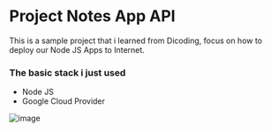 # Project Notes App API 
<p>This is a sample project that i learned from Dicoding, focus on how to deploy our Node JS Apps to Internet.</p>
<h3>The basic stack i just used</h3>
<ul>
  <li>Node JS</li>
  <li>Google Cloud Provider</li>
</ul>
<div>
  <img src="https://github.com/Iqbalsonata30/notes-app/assets/93138224/5a25b81b-d637-41ee-8a24-24111a2fbb37" alt="image"/>
</div>
